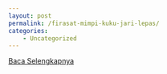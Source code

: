 ```yaml
---
layout: post
permalink: /firasat-mimpi-kuku-jari-lepas/
categories:
    - Uncategorized
---
```


[Baca Selengkapnya](/06)